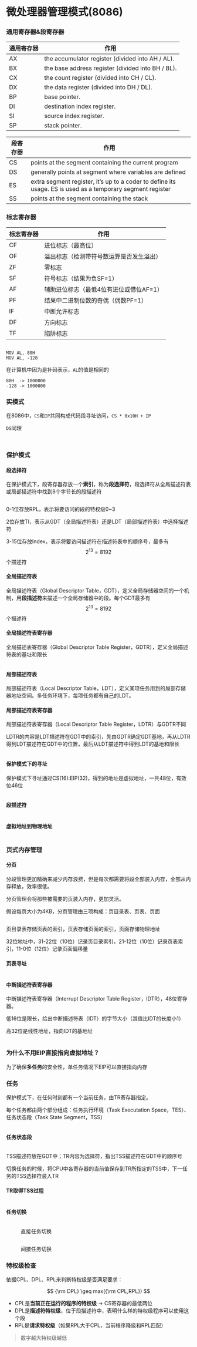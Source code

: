 # 微处理器管理模式(8086)

### 通用寄存器&段寄存器

| 通用寄存器 | 作用                                                |
| ----- | ------------------------------------------------- |
| AX    | the accumulator register (divided into AH / AL).  |
| BX    | the base address register (divided into BH / BL). |
| CX    | the count register (divided into CH / CL).        |
| DX    | the data register (divided into DH / DL).         |
| BP    | base pointer.                                     |
| DI    | destination index register.                       |
| SI    | source index register.                            |
| SP    | stack pointer.                                    |

| 段寄存器 | 作用                                                                                                         |
| ---- | ---------------------------------------------------------------------------------------------------------- |
| CS   | points at the segment containing the current program                                                       |
| DS   | generally points at segment where variables are defined                                                    |
| ES   | extra segment register, it’s up to a coder to define its usage. ES is used as a temporary segment register |
| SS   | points at the segment containing the stack                                                                 |

### 标志寄存器

| 标志寄存器 | 作用                     |
| ----- | ---------------------- |
| CF    | 进位标志（最高位）              |
| OF    | 溢出标志（检测带符号数运算是否发生溢出）   |
| ZF    | 零标志                    |
| SF    | 符号标志（结果为负SF=1）         |
| AF    | 辅助进位标志（最低4位有进位或借位AF=1） |
| PF    | 结果中二进制位数的奇偶（偶数PF=1）    |
| IF    | 中断允许标志                 |
| DF    | 方向标志                   |
| TF    | 陷阱标志                   |

<figure><img src="../../.gitbook/assets/image (2) (1).png" alt=""><figcaption></figcaption></figure>

```armasm
MOV AL, 80H
MOV AL, -128
```

在计算机中因为是补码表示，`AL`的值是相同的

```
80H  -> 1000000
-128 -> 1000000
```

### 实模式

在8086中，`CS`和`IP`共同构成代码段寻址访问，`CS * 0x10H + IP`

`DS`同理

<figure><img src="../../.gitbook/assets/image (1) (1).png" alt=""><figcaption></figcaption></figure>

<figure><img src="../../.gitbook/assets/image (6) (1).png" alt=""><figcaption></figcaption></figure>

### 保护模式

#### 段选择符

在保护模式下，段寄存器存放一个**索引**，称为**段选择符**，段选择符从全局描述符表或局部描述符中找到8个字节长的段描述符

<figure><img src="../../.gitbook/assets/image (2) (2).png" alt=""><figcaption></figcaption></figure>

0-1位存放RPL，表示将要访问的段的特权级0\~3

2位存放TI，表示从GDT（全局描述符表）还是LDT（局部描述符表）中选择描述符

3-15位存放Index，表示将要访问描述符在描述符表中的顺序号，最多有$$2^{13}=8192$$个描述符

#### 全局描述符表

全局描述符表（Global Descriptor Table，GDT），定义全局存储器空间的一个机制，用**段描述符**来描述一个全局存储器中的段。每个GDT最多有$$2^{13}=8192$$​个描述符

#### 全局描述符表寄存器

全局描述表寄存器（Global Descriptor Table Register，GDTR），定义全局描述符表的基址和限长

<figure><img src="../../.gitbook/assets/image (5) (1).png" alt=""><figcaption></figcaption></figure>

#### 局部描述符表

局部描述符表（Local Descriptor Table，LDT），定义某项任务用到的局部存储器地址空间。多任务环境下，每项任务都有自己的LDT。

#### 局部描述符表寄存器

局部描述符表寄存器（Local Descriptor Table Register，LDTR）与GDTR不同

LDTR的内容是LDT描述符在GDT中的索引，先由GDTR确定GDT基地，再从LDTR得到LDT描述符在GDT中的位置，最后从LDT描述符中得到LDT的基地和限长

<figure><img src="../../.gitbook/assets/image (3) (1).png" alt=""><figcaption></figcaption></figure>

#### 保护模式下的寻址

保护模式下寻址通过CS(16):EIP(32)，得到的地址是虚拟地址，一共48位，有效位46位

<figure><img src="../../.gitbook/assets/image (4).png" alt=""><figcaption></figcaption></figure>

#### 段描述符

<figure><img src="../../.gitbook/assets/image (6).png" alt=""><figcaption></figcaption></figure>

#### 虚拟地址到物理地址

<figure><img src="../../.gitbook/assets/image (7) (1).png" alt=""><figcaption></figcaption></figure>

### 页式内存管理

#### 分页

分段管理更加精确来减少内存浪费，但是每次都需要将段全部装入内存，全部从内存释放，效率很低。

分页管理会将那些被需要的页装入内存，更加灵活。

假设每页大小为4KB，分页管理由三项构成：页目录表、页表、页面

<figure><img src="../../.gitbook/assets/image (2).png" alt=""><figcaption></figcaption></figure>

页目录表存储页表的索引，页表存储页面的索引，页面存储物理地址

32位地址中，31-22位（10位）记录页目录索引，21-12位（10位）记录页表索引，11-0位（12位）记录页面偏移量

#### 页表寻址

<figure><img src="../../.gitbook/assets/image (1).png" alt=""><figcaption></figcaption></figure>

#### 中断描述符表寄存器

中断描述符表寄存器（Interrupt Descriptor Table Register，IDTR），48位寄存器。

低16位是限长，给出中断描述符表（IDT）的字节大小（其值比IDT的长度小1）

高32位是线性地址，指向IDT的基地址

<figure><img src="../../.gitbook/assets/image.png" alt=""><figcaption></figcaption></figure>

### 为什么不用EIP直接指向虚拟地址？

为了确保**多任务**的安全性，单任务情况下EIP可以直接指向内存

### 任务

保护模式下，在任何时刻都有一个当前任务，由TR寄存器指定。

每个任务都由两个部分组成：任务执行环境（Task Executation Space，TES）、任务状态段（Task State Segment，TSS）

<figure><img src="../../.gitbook/assets/image (3).png" alt=""><figcaption></figcaption></figure>

#### 任务状态段

<figure><img src="../../.gitbook/assets/image (9).png" alt=""><figcaption></figcaption></figure>

TSS描述符放在GDT中；TR内容为选择符，指出TSS描述符在GDT中的顺序号

切换任务的时候，将CPU中各寄存器的当前值保存到TR所指定的TSS中，下一任务的TSS选择符装入TR

#### TR取得TSS过程

<figure><img src="../../.gitbook/assets/image (8).png" alt=""><figcaption></figcaption></figure>

#### 任务切换

<figure><img src="../../.gitbook/assets/image (7).png" alt=""><figcaption><p>直接任务切换</p></figcaption></figure>

<figure><img src="../../.gitbook/assets/image (5).png" alt=""><figcaption><p>间接任务切换</p></figcaption></figure>

### 特权级检查

依据CPL、DPL、RPL来判断特权级是否满足要求：

$$
{\rm DPL} \geq max({\rm CPL,RPL})
$$

* CPL是**当前正在运行的程序的特权级** -> CS寄存器的最低两位
* DPL是**描述符特权级**，位于段描述符中，表明什么样的特权级程序可以使用这个段
* RPL是**请求特权级**（如果RPL大于CPL，当前程序降级和RPL匹配）

> 数字越大特权级越低

